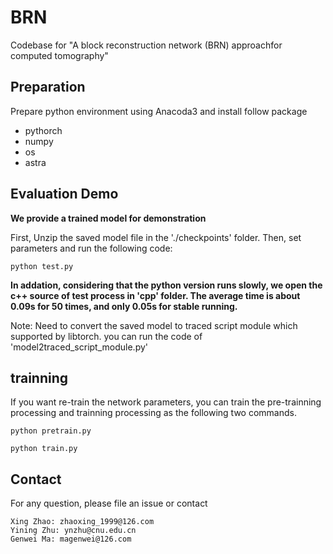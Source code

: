# BRN
Codebase for "A block reconstruction network (BRN) approachfor computed tomography"

## Preparation
Prepare python environment using Anacoda3 and install follow package
* pythorch
* numpy 
* os
* astra

## Evaluation Demo
**We provide a trained model for demonstration**

First, Unzip the saved model file in the './checkpoints' folder.
Then, set parameters and run the following code:

```Shell
python test.py
```

**In addation, considering that the python version runs slowly, we open the c++ source of test process in 'cpp' folder. The average time is about 0.09s for 50 times, and only 0.05s for stable running.**

Note: Need to convert the saved model to traced script module which supported by libtorch. you can run the code of 'model2traced_script_module.py'


## trainning 
If you want re-train the network parameters, you can train the pre-trainning processing and trainning processing as the following two commands. 
```Shell
python pretrain.py
```

```Shell
python train.py
```

## Contact
For any question, please file an issue or contact
```
Xing Zhao: zhaoxing_1999@126.com
Yining Zhu: ynzhu@cnu.edu.cn
Genwei Ma: magenwei@126.com
```

